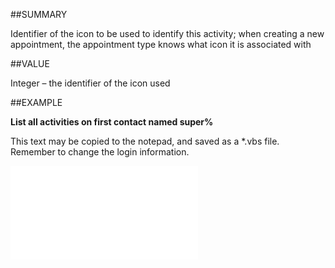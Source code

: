 
##SUMMARY


Identifier of the icon to be used to identify this activity; when creating a new appointment, the appointment type knows what icon it is associated with



##VALUE

Integer – the identifier of the icon used


##EXAMPLE

**List all activities on first contact named super%**

This text may be copied to the notepad, and saved as a *.vbs file. Remember to change the login information.

![](..\..\Examples\vbs\SOActivityListItem.vbs.txt)

